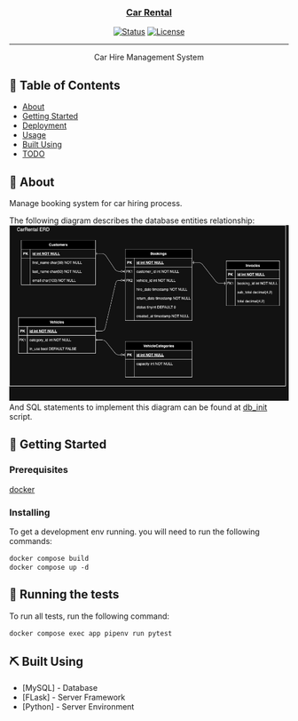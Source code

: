 <p align="center">
  <a href="" rel="noopener">
</p>

<h3 align="center">Car Rental</h3>

<div align="center">

[![Status](https://img.shields.io/badge/status-active-success.svg)]()
[![License](https://img.shields.io/badge/license-MIT-blue.svg)](/LICENSE)

</div>

---

<p align="center">
	Car Hire Management System
    <br>
</p>

## 📝 Table of Contents

- [About](#about)
- [Getting Started](#getting_started)
- [Deployment](#deployment)
- [Usage](#usage)
- [Built Using](#built_using)
- [TODO](/TODO.md)

## 🧐 About <a name = "about"></a>

Manage booking system for car hiring process.

The following diagram describes the database entities relationship:
![ERD Diagram](/car_rental_erd.drawio.png)
And SQL statements to implement this diagram can be found at [db_init](/docker/mysql/docker-entrypoint-initdb.d/db_init.sql) script.


## 🏁 Getting Started <a name = "getting_started"></a>

### Prerequisites

[docker](https://www.docker.com)


### Installing

To get a development env running. you will need to run the following commands:


```shell
docker compose build
docker compose up -d
```


## 🔧 Running the tests <a name = "tests"></a>

To run all tests, run the following command:

```shell
docker compose exec app pipenv run pytest
```

## ⛏️ Built Using <a name = "built_using"></a>

- [MySQL] - Database
- [FLask] - Server Framework
- [Python] - Server Environment
